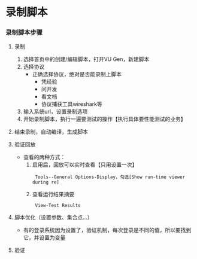 # 录制脚本
### 录制脚本步骤
1. 录制
   1. 选择首页中的创建/编辑脚本，打开VU Gen，新建脚本
   2. 选择协议
      * 正确选择协议，绝对是否能录制上脚本
	     * 凭经验
		 * 问开发
		 * 看文档
		 * 协议捕获工具wireshark等
   3. 输入系统url，设置录制选项
   4. 开始录制脚本，执行一遍要测试的操作【执行具体要性能测试的业务】
2. 结束录制，自动编译，生成脚本
3. 验证回放
   * 查看的两种方式：
      1. 启用后，回放可以实时查看【只用设置一次】
		   ```
			Tools--General Options-Display，勾选[Show run-time viewer during re]
		   ```
	  2. 查看运行结果摘要
		   ```
			View-Test Results
		   ```	    

4. 脚本优化（设置参数、集合点...）
   * 有的登录系统因为设置了，验证机制，每次登录是不同的值，所以要找到它，并设置为变量
5. 验证

